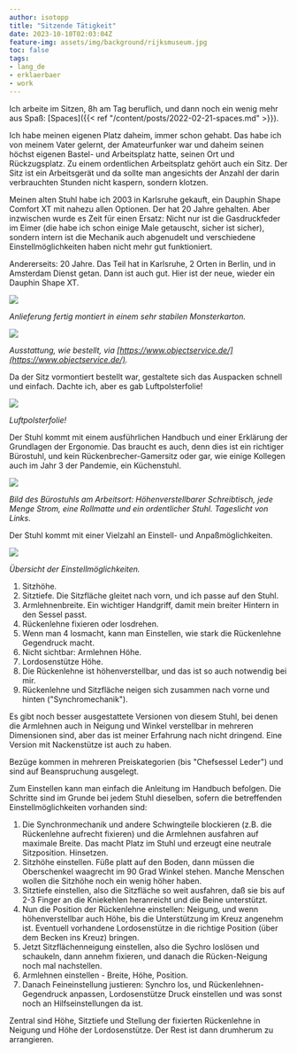 ```yaml
---
author: isotopp
title: "Sitzende Tätigkeit"
date: 2023-10-10T02:03:04Z
feature-img: assets/img/background/rijksmuseum.jpg
toc: false
tags:
- lang_de
- erklaerbaer
- work
---
```


Ich arbeite im Sitzen, 8h am Tag beruflich, und dann noch ein wenig mehr aus Spaß:
[Spaces]({{< ref "/content/posts/2022-02-21-spaces.md" >}}).

Ich habe meinen eigenen Platz daheim, immer schon gehabt. 
Das habe ich von meinem Vater gelernt, der Amateurfunker war und daheim seinen höchst eigenen Bastel- und Arbeitsplatz hatte,
seinen Ort und Rückzugsplatz.
Zu einem ordentlichen Arbeitsplatz gehört auch ein Sitz.
Der Sitz ist ein Arbeitsgerät und da sollte man angesichts der Anzahl der darin verbrauchten Stunden nicht kaspern, sondern klotzen.

Meinen alten Stuhl habe ich 2003 in Karlsruhe gekauft, ein Dauphin Shape Comfort XT mit nahezu allen Optionen.
Der hat 20 Jahre gehalten.
Aber inzwischen wurde es Zeit für einen Ersatz: 
Nicht nur ist die Gasdruckfeder im Eimer (die habe ich schon einige Male getauscht, sicher ist sicher), 
sondern intern ist die Mechanik auch abgenudelt und verschiedene Einstellmöglichkeiten haben nicht mehr gut funktioniert.

Andererseits: 20 Jahre.
Das Teil hat in Karlsruhe, 2 Orten in Berlin, und in Amsterdam Dienst getan. 
Dann ist auch gut.
Hier ist der neue, wieder ein Dauphin Shape XT.

![](/uploads/2023/10/sitz-01.jpg)

*Anlieferung fertig montiert in einem sehr stabilen Monsterkarton.*

![](/uploads/2023/10/sitz-02.jpg)

*Ausstattung, wie bestellt, via [https://www.objectservice.de/](https://www.objectservice.de/).*

Da der Sitz vormontiert bestellt war, gestaltete sich das Auspacken schnell und einfach.
Dachte ich, aber es gab Luftpolsterfolie!

![](/uploads/2023/10/sitz-03.jpg)

*Luftpolsterfolie!*

Der Stuhl kommt mit einem ausführlichen Handbuch und einer Erklärung der Grundlagen der Ergonomie.
Das braucht es auch, denn dies ist ein richtiger Bürostuhl,
und kein Rückenbrecher-Gamersitz oder gar, wie einige Kollegen auch im Jahr 3 der Pandemie, ein Küchenstuhl.

![](/uploads/2023/10/sitz-04.jpg)

*Bild des Bürostuhls am Arbeitsort: Höhenverstellbarer Schreibtisch, jede Menge Strom, eine Rollmatte und ein ordentlicher Stuhl.
Tageslicht von Links.*

Der Stuhl kommt mit einer Vielzahl an Einstell- und Anpaßmöglichkeiten.

![](/uploads/2023/10/sitz-05.jpg)

*Übersicht der Einstellmöglichkeiten.*

1. Sitzhöhe.
2. Sitztiefe. Die Sitzfläche gleitet nach vorn, und ich passe auf den Stuhl.
3. Armlehnenbreite. Ein wichtiger Handgriff, damit mein breiter Hintern in den Sessel passt.
4. Rückenlehne fixieren oder losdrehen.
5. Wenn man 4 losmacht, kann man Einstellen, wie stark die Rückenlehne Gegendruck macht.
6. Nicht sichtbar: Armlehnen Höhe.
7. Lordosenstütze Höhe.
8. Die Rückenlehne ist höhenverstellbar, und das ist so auch notwendig bei mir.
9. Rückenlehne und Sitzfläche neigen sich zusammen nach vorne und hinten ("Synchromechanik").

Es gibt noch besser ausgestattete Versionen von diesem Stuhl,
bei denen die Armlehnen auch in Neigung und Winkel verstellbar in mehreren Dimensionen sind,
aber das ist meiner Erfahrung nach nicht dringend.
Eine Version mit Nackenstütze ist auch zu haben.

Bezüge kommen in mehreren Preiskategorien (bis "Chefsessel Leder") und sind auf Beanspruchung ausgelegt.

Zum Einstellen kann man einfach die Anleitung im Handbuch befolgen.
Die Schritte sind im Grunde bei jedem Stuhl dieselben, sofern die betreffenden Einstellmöglichkeiten vorhanden sind:

1. Die Synchronmechanik und andere Schwingteile blockieren (z.B. die Rückenlehne aufrecht fixieren) und die Armlehnen ausfahren auf maximale Breite.
   Das macht Platz im Stuhl und erzeugt eine neutrale Sitzposition. Hinsetzen.
2. Sitzhöhe einstellen. Füße platt auf den Boden, dann müssen die Oberschenkel waagrecht im 90 Grad Winkel stehen.
   Manche Menschen wollen die Sitzhöhe noch ein wenig höher haben.
3. Sitztiefe einstellen, also die Sitzfläche so weit ausfahren, daß sie bis auf 2-3 Finger an die Kniekehlen heranreicht und die Beine unterstützt.
4. Nun die Position der Rückenlehne einstellen: Neigung, und wenn höhenverstellbar auch Höhe, bis die Unterstützung im Kreuz angenehm ist.
   Eventuell vorhandene Lordosenstütze in die richtige Position (über dem Becken ins Kreuz) bringen.
5. Jetzt Sitzflächenneigung einstellen, also die Sychro loslösen und schaukeln, dann annehm fixieren,
   und danach die Rücken-Neigung noch mal nachstellen.
6. Armlehnen einstellen - Breite, Höhe, Position.
7. Danach Feineinstellung justieren: Synchro los, und Rückenlehnen-Gegendruck anpassen, Lordosenstütze Druck einstellen 
   und was sonst noch an Hilfseinstellungen da ist.

Zentral sind Höhe, Sitztiefe und Stellung der fixierten Rückenlehne in Neigung und Höhe der Lordosenstütze.
Der Rest ist dann drumherum zu arrangieren.
